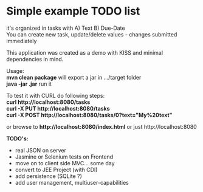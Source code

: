 # Simple example TODO list  
it's organized in tasks with A) Text B) Due-Date  
You can create new task, update/delete values - changes submitted immediately  
  
This application was created as a demo with KISS and minimal dependencies in mind.  
  
Usage:  
**mvn clean package** will export a jar in .../target folder  
**java -jar <FILENAME>.jar** run it  
  
To test it with CURL do following steps:  
**curl http://localhost:8080/tasks**  
**curl -X PUT http://localhost:8080/tasks**  
**curl -X POST http://localhost:8080/tasks/0?text="My%20text"**  
  
or browse to **http://localhost:8080/index.html**  or just http://localhost:8080
  
  
  
  
**TODO's:**  
* real JSON on server  
* Jasmine or Selenium tests on Frontend  
* move on to client side MVC... some day  
* convert to JEE Project (with CDI)  
* add persistence (SQLite ?)  
* add user management, multiuser-capabilities  

